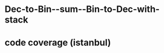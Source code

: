 Dec-to-Bin--sum--Bin-to-Dec-with-stack
======================================
# code coverage (istanbul)
